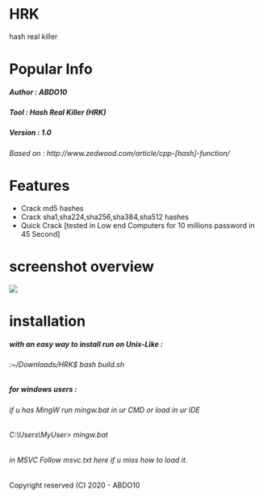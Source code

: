 # HRK
hash real killer 

# Popular Info 
<h5> Author : ABDO10 </h5> 
<h5> Tool : Hash Real Killer (HRK) </h5>
<h5> Version : 1.0 </h5>
<h6> Based on : http://www.zedwood.com/article/cpp-[hash]-function/ </h6>

# Features
* Crack md5 hashes
* Crack sha1,sha224,sha256,sha384,sha512 hashes 
* Quick Crack [tested in Low end Computers for 10 millions password in 45 Second]
# screenshot overview 

<img src="https://i.imgur.com/Lmnbi0U.png">

# installation 
<h5> with an easy way to install run on Unix-Like : </h5> 
<h6> :~/Downloads/HRK$ bash build.sh </h6>
<div> <div>
<h5> for windows users : </h5>
<h6> if u has MingW run  mingw.bat in ur CMD or load in ur IDE </h6>
 <h6>C:\Users\MyUser> mingw.bat</h6>
<h6> in MSVC  Follow msvc.txt here if u miss how to load it.</h6>
<div>
<div> 
<div>
  <h7> Copyright reserved (C) 2020 - ABDO10 </h7> 

